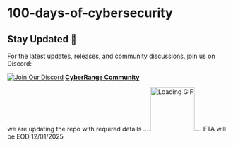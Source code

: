 # 100-days-of-cybersecurity

## Stay Updated 🚀

For the latest updates, releases, and community discussions, join us on Discord:

[![Join Our Discord](https://img.icons8.com/ios-glyphs/20/FFFFFF/discord-logo.png)](https://discord.gg/bFkdWjgCdF) [**CyberRange Community**](https://discord.gg/bFkdWjgCdF)

we are updating the repo with required details ....<img src="https://media1.tenor.com/m/-E25PiqG8FkAAAAd/upload-loading.gif" alt="Loading GIF" width="100"/>.... ETA will be EOD 12/01/2025
